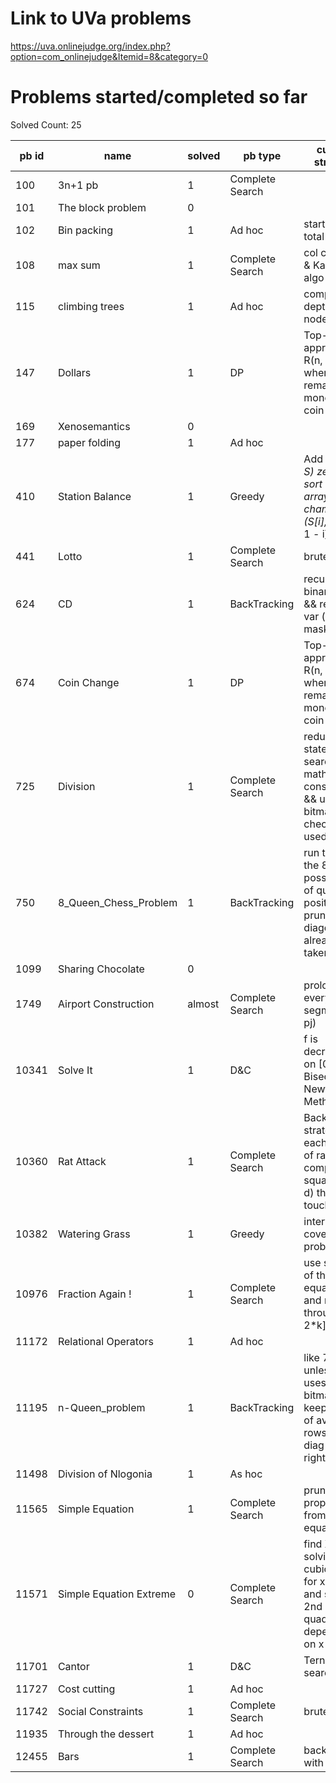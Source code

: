 # Link to UVa problems 
https://uva.onlinejudge.org/index.php?option=com_onlinejudge&Itemid=8&category=0

# Problems started/completed so far
Solved Count: 25

| pb id |           name          | solved |     pb type     |                                        current strategy                                       |
|-------|-------------------------|--------|-----------------|-----------------------------------------------------------------------------------------------|
|   100 | 3n+1 pb                 | 1      | Complete Search |                                                                                               |
|   101 | The block problem       | 0      |                 |                                                                                               |
|   102 | Bin packing             | 1      | Ad hoc          | start from total sum                                                                          |
|   108 | max sum                 | 1      | Complete Search | col cum sum & Kadane's algo                                                                   |
|   115 | climbing trees          | 1      | Ad hoc          | compute depth of nodes                                                                        |
|   147 | Dollars                 | 1      | DP              | Top-Down approach R(n, m) where n := remaining money ; m := coin type                         |
|   169 | Xenosemantics           | 0      |                 |                                                                                               |
|   177 | paper folding           | 1      | Ad hoc          |                                                                                               |
|   410 | Station Balance         | 1      | Greedy          | Add (2*C - S) zeros, sort the array, add to chamber i (S[i], S[2*C - 1 - i])                  |
|   441 | Lotto                   | 1      | Complete Search | brute force                                                                                   |
|   624 | CD                      | 1      | BackTracking    | recursive binary tree && return 2 var (sum, mask)                                             |
|   674 | Coin Change             | 1      | DP              | Top-Down approach R(n, m) where n := remaining money ; m := coin type                         |
|   725 | Division                | 1      | Complete Search | reducing the state space search with math constraint && use bitmask to check digit used       |
|   750 | 8_Queen_Chess_Problem   | 1      | BackTracking    | run through the 8! possiblities of queens positioning, prune if the diagonal is already taken |
|  1099 | Sharing Chocolate       | 0      |                 |                                                                                               |
|  1749 | Airport Construction    | almost | Complete Search | prolong every segment (pi, pj)                                                                |
| 10341 | Solve It                | 1      | D&C             | f is decreasing on [0, 1] ; Bisection or Newton Method                                        |
| 10360 | Rat Attack              | 1      | Complete Search | Backwards strategy: for each group of rats compute all square (i, j, d) that can touches it   |
| 10382 | Watering Grass          | 1      | Greedy          | interval covering problem                                                                     |
| 10976 | Fraction Again !        | 1      | Complete Search | use symetry of the equation and run through [k, 2*k]                                          |
| 11172 | Relational Operators    | 1      | Ad hoc          |                                                                                               |
| 11195 | n-Queen_problem         | 1      | BackTracking    | like 750 unless it uses bitmasks to keep track of avaible rows, left diag and right diag      |
| 11498 | Division of Nlogonia    | 1      | As hoc          |                                                                                               |
| 11565 | Simple Equation         | 1      | Complete Search | pruning properties from equation                                                              |
| 11571 | Simple Equation Extreme | 0      | Complete Search | find X by solving a cubic eq && for x in X and solve 2nd quadratic eq depending on x          |
| 11701 | Cantor                  | 1      | D&C             | Ternary search                                                                                |
| 11727 | Cost cutting            | 1      | Ad hoc          |                                                                                               |
| 11742 | Social Constraints      | 1      | Complete Search | brute force                                                                                   |
| 11935 | Through the dessert     | 1      | Ad hoc          |                                                                                               |
| 12455 | Bars                    | 1      | Complete Search | backtracking with bitmask                                                                     |
        